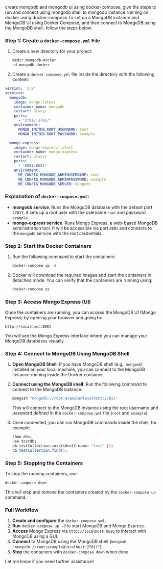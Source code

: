 create mongodb and mongodb ui using docker-compose, give the steps to run and connect using mongodb shell to mongodb instance running on docker using docker-compose
To set up a MongoDB instance and MongoDB UI using Docker Compose, and then connect to MongoDB using the MongoDB shell, follow the steps below:

### Step 1: Create a `docker-compose.yml` File

1. Create a new directory for your project:
   ```bash
   mkdir mongodb-docker
   cd mongodb-docker
   ```

2. Create a `docker-compose.yml` file inside the directory with the following content:

```yaml
version: '3.8'
services:
  mongodb:
    image: mongo:latest
    container_name: mongodb
    restart: always
    ports:
      - "27017:27017"
    environment:
      MONGO_INITDB_ROOT_USERNAME: root
      MONGO_INITDB_ROOT_PASSWORD: example

  mongo-express:
    image: mongo-express:latest
    container_name: mongo-express
    restart: always
    ports:
      - "8081:8081"
    environment:
      ME_CONFIG_MONGODB_ADMINUSERNAME: root
      ME_CONFIG_MONGODB_ADMINPASSWORD: example
      ME_CONFIG_MONGODB_SERVER: mongodb
```

### Explanation of `docker-compose.yml`:
- **mongodb service**: Runs the MongoDB database with the default port `27017`. It sets up a root user with the username `root` and password `example`.
- **mongo-express service**: Runs Mongo Express, a web-based MongoDB administration tool. It will be accessible via port `8081` and connects to the `mongodb` service with the root credentials.

### Step 2: Start the Docker Containers

1. Run the following command to start the containers:
   ```bash
   docker-compose up -d
   ```

2. Docker will download the required images and start the containers in detached mode. You can verify that the containers are running using:
   ```bash
   docker-compose ps
   ```

### Step 3: Access Mongo Express (UI)

Once the containers are running, you can access the MongoDB UI (Mongo Express) by opening your browser and going to:
```
http://localhost:8081
```

You will see the Mongo Express interface where you can manage your MongoDB databases visually.

### Step 4: Connect to MongoDB Using MongoDB Shell

1. **Open MongoDB Shell**:
   If you have MongoDB shell (e.g., `mongosh`) installed on your local machine, you can connect to the MongoDB instance running inside the Docker container.

2. **Connect using the MongoDB shell**:
   Run the following command to connect to the MongoDB instance:
   ```bash
   mongosh "mongodb://root:example@localhost:27017"
   ```
   This will connect to the MongoDB instance using the root username and password defined in the `docker-compose.yml` file (`root` and `example`).

3. Once connected, you can run MongoDB commands inside the shell, for example:
   ```bash
   show dbs;
   use testdb;
   db.testCollection.insertOne({ name: "test" });
   db.testCollection.find();
   ```

### Step 5: Stopping the Containers

To stop the running containers, use:
```bash
docker-compose down
```

This will stop and remove the containers created by the `docker-compose up` command.

### Full Workflow

1. **Create and configure** the `docker-compose.yml`.
2. **Run** `docker-compose up -d` to start MongoDB and Mongo Express.
3. **Access** Mongo Express via `http://localhost:8081` to interact with MongoDB using a GUI.
4. **Connect** to MongoDB using the MongoDB shell (`mongosh "mongodb://root:example@localhost:27017"`).
5. **Stop** the containers with `docker-compose down` when done.

Let me know if you need further assistance!

